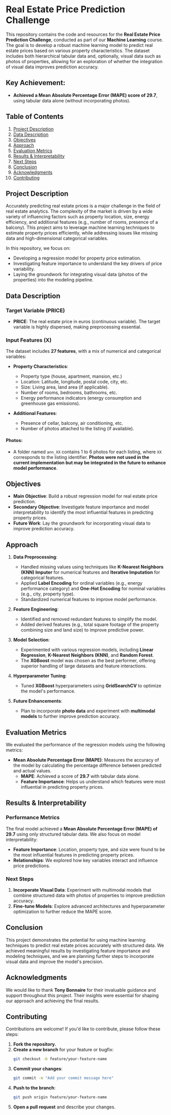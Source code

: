 # Real Estate Price Prediction Challenge

This repository contains the code and resources for the **Real Estate Price Prediction Challenge**, conducted as part of our **Machine Learning** course. The goal is to develop a robust machine learning model to predict real estate prices based on various property characteristics. The dataset includes both hierarchical tabular data and, optionally, visual data such as photos of properties, allowing for an exploration of whether the integration of visual data improves prediction accuracy.

## Key Achievement:
- **Achieved a Mean Absolute Percentage Error (MAPE) score of 29.7**, using tabular data alone (without incorporating photos).

## Table of Contents
1. [Project Description](#project-description)
2. [Data Description](#data-description)
3. [Objectives](#objectives)
4. [Approach](#approach)
5. [Evaluation Metrics](#evaluation-metrics)
6. [Results & Interpretability](#results--interpretability)
7. [Next Steps](#next-steps)
8. [Conclusion](#conclusion)
9. [Acknowledgments](#acknowledgments)
10. [Contributing](#contributing)

## Project Description

Accurately predicting real estate prices is a major challenge in the field of real estate analytics. The complexity of the market is driven by a wide variety of influencing factors such as property location, size, energy efficiency, and additional features (e.g., number of rooms, presence of a balcony). This project aims to leverage machine learning techniques to estimate property prices efficiently, while addressing issues like missing data and high-dimensional categorical variables.

In this repository, we focus on:
- Developing a regression model for property price estimation.
- Investigating feature importance to understand the key drivers of price variability.
- Laying the groundwork for integrating visual data (photos of the properties) into the modeling pipeline.

## Data Description

### Target Variable (PRICE)
- **PRICE**: The real estate price in euros (continuous variable). The target variable is highly dispersed, making preprocessing essential.

### Input Features (X)
The dataset includes **27 features**, with a mix of numerical and categorical variables:
- **Property Characteristics**:
  - Property type (house, apartment, mansion, etc.)
  - Location: Latitude, longitude, postal code, city, etc.
  - Size: Living area, land area (if applicable).
  - Number of rooms, bedrooms, bathrooms, etc.
  - Energy performance indicators (energy consumption and greenhouse gas emissions).
  
- **Additional Features**:
  - Presence of cellar, balcony, air conditioning, etc.
  - Number of photos attached to the listing (if available).

#### Photos:
- A folder named `ann_XX` contains 1 to 6 photos for each listing, where `XX` corresponds to the listing identifier. **Photos were not used in the current implementation but may be integrated in the future to enhance model performance**.

## Objectives
- **Main Objective**: Build a robust regression model for real estate price prediction.
- **Secondary Objective**: Investigate feature importance and model interpretability to identify the most influential features in predicting property prices.
- **Future Work**: Lay the groundwork for incorporating visual data to improve prediction accuracy.

## Approach

1. **Data Preprocessing**:
   - Handled missing values using techniques like **K-Nearest Neighbors (KNN) Imputer** for numerical features and **Iterative Imputation** for categorical features.
   - Applied **Label Encoding** for ordinal variables (e.g., energy performance category) and **One-Hot Encoding** for nominal variables (e.g., city, property type).
   - Standardized numerical features to improve model performance.

2. **Feature Engineering**:
   - Identified and removed redundant features to simplify the model.
   - Added derived features (e.g., total square footage of the property combining size and land size) to improve predictive power.

3. **Model Selection**:
   - Experimented with various regression models, including **Linear Regression**, **K-Nearest Neighbors (KNN)**, and **Random Forest**.
   - The **XGBoost** model was chosen as the best performer, offering superior handling of large datasets and feature interactions.

4. **Hyperparameter Tuning**:
   - Tuned **XGBoost** hyperparameters using **GridSearchCV** to optimize the model's performance.

5. **Future Enhancements**:
   - Plan to incorporate **photo data** and experiment with **multimodal models** to further improve prediction accuracy.

## Evaluation Metrics

We evaluated the performance of the regression models using the following metrics:

- **Mean Absolute Percentage Error (MAPE)**: Measures the accuracy of the model by calculating the percentage difference between predicted and actual values.
  - **MAPE**: Achieved a score of **29.7** with tabular data alone.
  - **Feature Importance**: Helps us understand which features were most influential in predicting property prices.

## Results & Interpretability

### Performance Metrics
The final model achieved a **Mean Absolute Percentage Error (MAPE) of 29.7** using only structured tabular data. We also focus on model interpretability:
- **Feature Importance**: Location, property type, and size were found to be the most influential features in predicting property prices.
- **Relationships**: We explored how key variables interact and influence price predictions.

### Next Steps
1. **Incorporate Visual Data**: Experiment with multimodal models that combine structured data with photos of properties to improve prediction accuracy.
2. **Fine-tune Models**: Explore advanced architectures and hyperparameter optimization to further reduce the MAPE score.

## Conclusion
This project demonstrates the potential for using machine learning techniques to predict real estate prices accurately with structured data. We achieved meaningful results by investigating feature importance and modeling techniques, and we are planning further steps to incorporate visual data and improve the model's precision.

## Acknowledgments
We would like to thank **Tony Bonnaire** for their invaluable guidance and support throughout this project. Their insights were essential for shaping our approach and achieving the final results.

## Contributing
Contributions are welcome! If you'd like to contribute, please follow these steps:

1. **Fork the repository.**
2. **Create a new branch** for your feature or bugfix:
    ```bash
    git checkout -b feature/your-feature-name
    ```
3. **Commit your changes**:
    ```bash
    git commit -m "Add your commit message here"
    ```
4. **Push to the branch**:
    ```bash
    git push origin feature/your-feature-name
    ```
5. **Open a pull request** and describe your changes.

